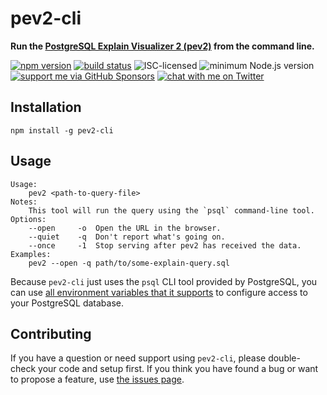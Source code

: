 # pev2-cli

**Run the [PostgreSQL Explain Visualizer 2 (pev2)](https://github.com/dalibo/pev2) from the command line.**

[![npm version](https://img.shields.io/npm/v/pev2-cli.svg)](https://www.npmjs.com/package/pev2-cli)
[![build status](https://api.travis-ci.org/derhuerst/pev2-cli.svg?branch=master)](https://travis-ci.org/derhuerst/pev2-cli)
![ISC-licensed](https://img.shields.io/github/license/derhuerst/pev2-cli.svg)
![minimum Node.js version](https://img.shields.io/node/v/pev2-cli.svg)
[![support me via GitHub Sponsors](https://img.shields.io/badge/support%20me-donate-fa7664.svg)](https://github.com/sponsors/derhuerst)
[![chat with me on Twitter](https://img.shields.io/badge/chat%20with%20me-on%20Twitter-1da1f2.svg)](https://twitter.com/derhuerst)


## Installation

```shell
npm install -g pev2-cli
```


## Usage

```shell
Usage:
    pev2 <path-to-query-file>
Notes:
    This tool will run the query using the `psql` command-line tool.
Options:
    --open     -o  Open the URL in the browser.
    --quiet    -q  Don't report what's going on.
    --once     -1  Stop serving after pev2 has received the data.
Examples:
    pev2 --open -q path/to/some-explain-query.sql
```

Because `pev2-cli` just uses the `psql` CLI tool provided by PostgreSQL, you can use [all environment variables that it supports](https://www.postgresql.org/docs/current/libpq-envars.html) to configure access to your PostgreSQL database.


## Contributing

If you have a question or need support using `pev2-cli`, please double-check your code and setup first. If you think you have found a bug or want to propose a feature, use [the issues page](https://github.com/derhuerst/pev2-cli/issues).
